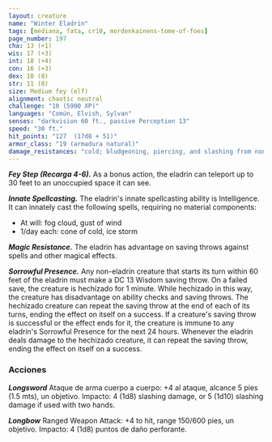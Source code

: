 ```yaml
---
layout: creature
name: "Winter Eladrin"
tags: [mediana, fata, cr10, mordenkainens-tome-of-foes]
page_number: 197
cha: 13 (+1)
wis: 17 (+3)
int: 18 (+4)
con: 16 (+3)
dex: 10 (0)
str: 11 (0)
size: Medium fey (elf)
alignment: chaotic neutral
challenge: "10 (5900 XP)"
languages: "Común, Elvish, Sylvan"
senses: "darkvision 60 ft., passive Perception 13"
speed: "30 ft."
hit_points: "127  (17d8 + 51)"
armor_class: "19 (armadura natural)"
damage_resistances: "cold; bludgeoning, piercing, and slashing from nonmagical attacks"
---
```


***Fey Step (Recarga 4-6).*** As a bonus action, the eladrin can teleport up to 30 feet to an unoccupied space it can see.

***Innate Spellcasting.*** The eladrin's innate spellcasting ability is Intelligence. It can innately cast the following spells, requiring no material components:
* At will: fog cloud, gust of wind
* 1/day each: cone of cold, ice storm

***Magic Resistance.*** The eladrin has advantage on saving throws against spells and other magical effects.

***Sorrowful Presence.*** Any non-eladrin creature that starts its turn within 60 feet of the eladrin must make a DC 13 Wisdom saving throw. On a failed save, the creature is hechizado for 1 minute. While hechizado in this way, the creature has disadvantage on ability checks and saving throws. The hechizado creature can repeat the saving throw at the end of each of its turns, ending the effect on itself on a success. If a creature's saving throw is successful or the effect ends for it, the creature is immune to any eladrin's Sorrowful Presence for the next 24 hours.
Whenever the eladrin deals damage to the hechizado creature, it can repeat the saving throw, ending the effect on itself on a success.

### Acciones

***Longsword*** Ataque de arma cuerpo a cuerpo: +4 al ataque, alcance 5 pies (1.5 mts), un objetivo. Impacto: 4 (1d8) slashing damage, or 5 (1d10) slashing damage if used with two hands.

***Longbow*** Ranged Weapon Attack: +4 to hit, range 150/600 pies, un objetivo. Impacto: 4 (1d8) puntos de daño perforante.